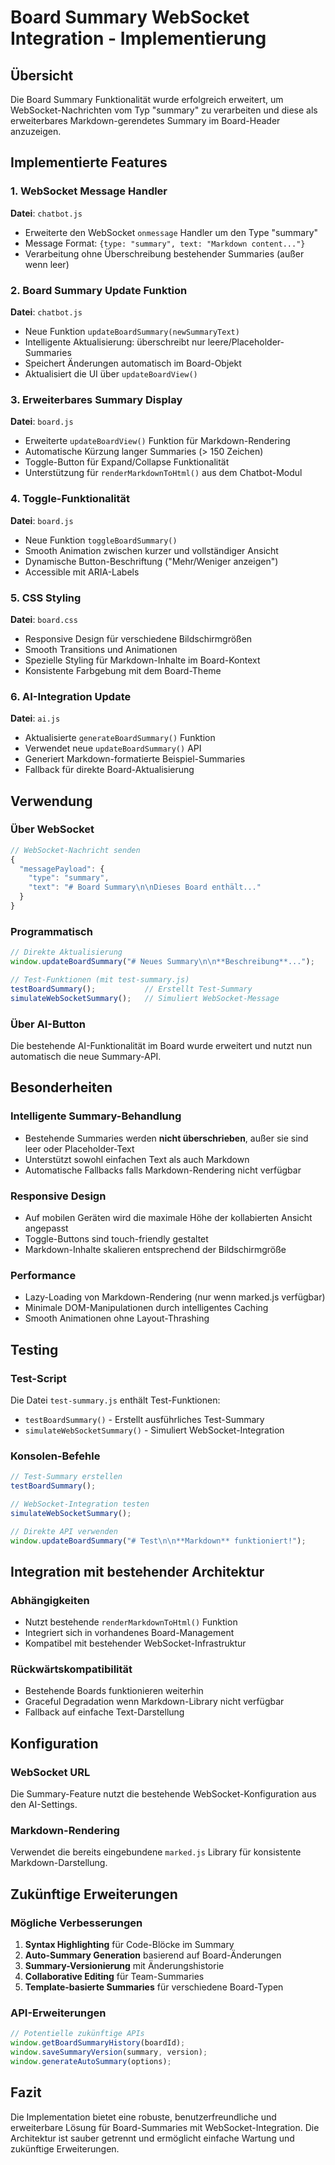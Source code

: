 # Board Summary WebSocket Integration - Implementierung

## Übersicht

Die Board Summary Funktionalität wurde erfolgreich erweitert, um WebSocket-Nachrichten vom Typ "summary" zu verarbeiten und diese als erweiterbares Markdown-gerendetes Summary im Board-Header anzuzeigen.

## Implementierte Features

### 1. WebSocket Message Handler
**Datei**: `chatbot.js`
- Erweiterte den WebSocket `onmessage` Handler um den Type "summary"
- Message Format: `{type: "summary", text: "Markdown content..."}`
- Verarbeitung ohne Überschreibung bestehender Summaries (außer wenn leer)

### 2. Board Summary Update Funktion
**Datei**: `chatbot.js`
- Neue Funktion `updateBoardSummary(newSummaryText)`
- Intelligente Aktualisierung: überschreibt nur leere/Placeholder-Summaries
- Speichert Änderungen automatisch im Board-Objekt
- Aktualisiert die UI über `updateBoardView()`

### 3. Erweiterbares Summary Display
**Datei**: `board.js`
- Erweiterte `updateBoardView()` Funktion für Markdown-Rendering
- Automatische Kürzung langer Summaries (> 150 Zeichen)
- Toggle-Button für Expand/Collapse Funktionalität
- Unterstützung für `renderMarkdownToHtml()` aus dem Chatbot-Modul

### 4. Toggle-Funktionalität
**Datei**: `board.js`
- Neue Funktion `toggleBoardSummary()`
- Smooth Animation zwischen kurzer und vollständiger Ansicht
- Dynamische Button-Beschriftung ("Mehr/Weniger anzeigen")
- Accessible mit ARIA-Labels

### 5. CSS Styling
**Datei**: `board.css`
- Responsive Design für verschiedene Bildschirmgrößen
- Smooth Transitions und Animationen
- Spezielle Styling für Markdown-Inhalte im Board-Kontext
- Konsistente Farbgebung mit dem Board-Theme

### 6. AI-Integration Update
**Datei**: `ai.js`
- Aktualisierte `generateBoardSummary()` Funktion
- Verwendet neue `updateBoardSummary()` API
- Generiert Markdown-formatierte Beispiel-Summaries
- Fallback für direkte Board-Aktualisierung

## Verwendung

### Über WebSocket
```javascript
// WebSocket-Nachricht senden
{
  "messagePayload": {
    "type": "summary",
    "text": "# Board Summary\n\nDieses Board enthält..."
  }
}
```

### Programmatisch
```javascript
// Direkte Aktualisierung
window.updateBoardSummary("# Neues Summary\n\n**Beschreibung**...");

// Test-Funktionen (mit test-summary.js)
testBoardSummary();           // Erstellt Test-Summary
simulateWebSocketSummary();   // Simuliert WebSocket-Message
```

### Über AI-Button
Die bestehende AI-Funktionalität im Board wurde erweitert und nutzt nun automatisch die neue Summary-API.

## Besonderheiten

### Intelligente Summary-Behandlung
- Bestehende Summaries werden **nicht überschrieben**, außer sie sind leer oder Placeholder-Text
- Unterstützt sowohl einfachen Text als auch Markdown
- Automatische Fallbacks falls Markdown-Rendering nicht verfügbar

### Responsive Design
- Auf mobilen Geräten wird die maximale Höhe der kollabierten Ansicht angepasst
- Toggle-Buttons sind touch-friendly gestaltet
- Markdown-Inhalte skalieren entsprechend der Bildschirmgröße

### Performance
- Lazy-Loading von Markdown-Rendering (nur wenn marked.js verfügbar)
- Minimale DOM-Manipulationen durch intelligentes Caching
- Smooth Animationen ohne Layout-Thrashing

## Testing

### Test-Script
Die Datei `test-summary.js` enthält Test-Funktionen:
- `testBoardSummary()` - Erstellt ausführliches Test-Summary
- `simulateWebSocketSummary()` - Simuliert WebSocket-Integration

### Konsolen-Befehle
```javascript
// Test-Summary erstellen
testBoardSummary();

// WebSocket-Integration testen  
simulateWebSocketSummary();

// Direkte API verwenden
window.updateBoardSummary("# Test\n\n**Markdown** funktioniert!");
```

## Integration mit bestehender Architektur

### Abhängigkeiten
- Nutzt bestehende `renderMarkdownToHtml()` Funktion
- Integriert sich in vorhandenes Board-Management
- Kompatibel mit bestehender WebSocket-Infrastruktur

### Rückwärtskompatibilität
- Bestehende Boards funktionieren weiterhin
- Graceful Degradation wenn Markdown-Library nicht verfügbar
- Fallback auf einfache Text-Darstellung

## Konfiguration

### WebSocket URL
Die Summary-Feature nutzt die bestehende WebSocket-Konfiguration aus den AI-Settings.

### Markdown-Rendering
Verwendet die bereits eingebundene `marked.js` Library für konsistente Markdown-Darstellung.

## Zukünftige Erweiterungen

### Mögliche Verbesserungen
1. **Syntax Highlighting** für Code-Blöcke im Summary
2. **Auto-Summary Generation** basierend auf Board-Änderungen
3. **Summary-Versionierung** mit Änderungshistorie
4. **Collaborative Editing** für Team-Summaries
5. **Template-basierte Summaries** für verschiedene Board-Typen

### API-Erweiterungen
```javascript
// Potentielle zukünftige APIs
window.getBoardSummaryHistory(boardId);
window.saveSummaryVersion(summary, version);
window.generateAutoSummary(options);
```

## Fazit

Die Implementation bietet eine robuste, benutzerfreundliche und erweiterbare Lösung für Board-Summaries mit WebSocket-Integration. Die Architektur ist sauber getrennt und ermöglicht einfache Wartung und zukünftige Erweiterungen.
